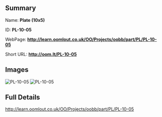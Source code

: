 

## Summary
 
Name: __Plate (10x5)__

ID: __PL-10-05__

WebPage: __http://learn.oomlout.co.uk/OO/Projects/oobb/part/PL/PL-10-05__

Short URL: __http://oom.lt/PL-10-05__


## Images
![PL-10-05](http://oomlout.com/oobb-gen/parts/PL/PL-10-05/PL-10-05_01_420.jpg)
![PL-10-05](http://oomlout.com/oobb-gen/parts/PL/PL-10-05/PL-10-05_420.png)




## Full Details

 http://learn.oomlout.co.uk/OO/Projects/oobb/part/PL/PL-10-05

